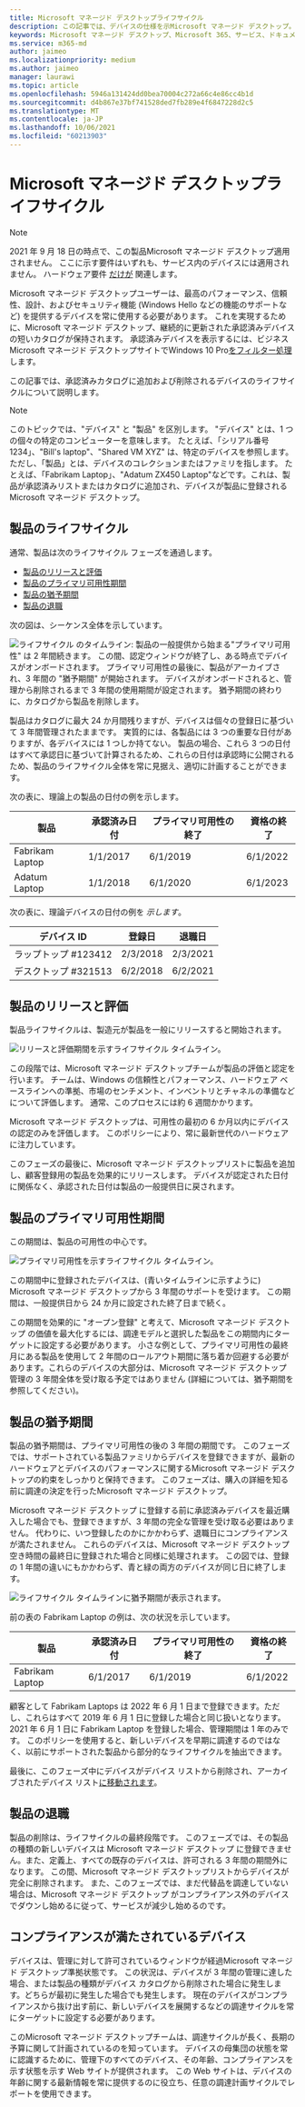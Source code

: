 ```yaml
---
title: Microsoft マネージド デスクトップライフサイクル
description: この記事では、デバイスの仕様を示Microsoft マネージド デスクトップ。
keywords: Microsoft マネージド デスクトップ、Microsoft 365、サービス、ドキュメント
ms.service: m365-md
author: jaimeo
ms.localizationpriority: medium
ms.author: jaimeo
manager: laurawi
ms.topic: article
ms.openlocfilehash: 5946a131424dd0bea70004c272a66c4e86cc4b1d
ms.sourcegitcommit: d4b867e37bf741528ded7fb289e4f6847228d2c5
ms.translationtype: MT
ms.contentlocale: ja-JP
ms.lasthandoff: 10/06/2021
ms.locfileid: "60213903"
---
```

# <a name="microsoft-managed-desktop-product-lifecycle"></a>Microsoft マネージド デスクトップライフサイクル

> [!NOTE]
> 2021 年 9 月 18 日の時点で、この製品Microsoft マネージド デスクトップ適用されません。 ここに示す要件はいずれも、サービス内のデバイスには適用されません。 ハードウェア要件 [だけが](device-requirements.md) 関連します。 


Microsoft マネージド デスクトップユーザーは、最高のパフォーマンス、信頼性、設計、およびセキュリティ機能 (Windows Hello などの機能のサポートなど) を提供するデバイスを常に使用する必要があります。 これを実現するために、Microsoft マネージド デスクトップ、継続的に更新された承認済みデバイスの短いカタログが保持されます。 承認済みデバイスを表示するには、ビジネス Microsoft マネージド デスクトップサイトでWindows 10 Pro[をフィルター処理](https://www.microsoft.com/en-us/windowsforbusiness/view-all-devices)します。
 
この記事では、承認済みカタログに追加および削除されるデバイスのライフサイクルについて説明します。 

> [!NOTE]
> このトピックでは、"デバイス" と "製品" を区別します。 "デバイス" とは、1 つの個々の特定のコンピューターを意味します。 たとえば、「シリアル番号 1234」、"Bill's laptop"、"Shared VM XYZ" は、特定のデバイスを参照します。 ただし、「製品」とは、デバイスのコレクションまたはファミリを指します。 たとえば、「Fabrikam Laptop」、"Adatum ZX450 Laptop"などです。これは、製品が承認済みリストまたはカタログに追加され、デバイスが製品に登録されるMicrosoft マネージド デスクトップ。

## <a name="product-lifecycle"></a>製品のライフサイクル

 通常、製品は次のライフサイクル フェーズを通過します。

- [製品のリリースと評価](#product-release-and-evaluation)
- [製品のプライマリ可用性期間](#product-primary-availability-period)
- [製品の猶予期間](#product-grace-period)
- [製品の退職](#product-retirement)


次の図は、シーケンス全体を示しています。

![ライフサイクル のタイムライン: 製品の一般提供から始まる"プライマリ可用性" は 2 年間続きます。 この間、認定ウィンドウが終了し、ある時点でデバイスがオンボードされます。 プライマリ可用性の最後に、製品がアーカイブされ、3 年間の "猶予期間" が開始されます。 デバイスがオンボードされると、管理から削除されるまで 3 年間の使用期間が設定されます。 猶予期間の終わりに、カタログから製品を削除します。](../../media/non-dark1-edits.PNG)

製品はカタログに最大 24 か月間残ります<em></em>が、デバイスは個々の登録日に基づいて 3 年間管理されたままです。 実質的には、各製品には 3 つの重要な日付がありますが、各デバイスには 1 つしか持てない。 製品の場合、これら 3 つの日付はすべて承認日<em></em>に基づいて計算されるため、これらの日付は承認時に公開されるため、製品のライフサイクル全体を常に見据え、適切に計画することができます。

次の表に、理論上の製品の日付の例を示します。


|製品  |承認済み日付  |プライマリ可用性の終了  |資格の終了  |
|---------|---------|---------|---------|
|Fabrikam Laptop    | 1/1/2017 | 6/1/2019 | 6/1/2022 |
|Adatum Laptop   | 1/1/2018 | 6/1/2020 | 6/1/2023  |

次の表に、理論デバイスの日付の例を *示します*。


|デバイス ID  |登録日  |退職日  |
|---------|---------|---------|
|ラップトップ #123412     |  2/3/2018       |  2/3/2021       |
|デスクトップ #321513     | 6/2/2018        |  6/2/2021       |


## <a name="product-release-and-evaluation"></a>製品のリリースと評価

製品ライフサイクルは、製造元が製品を一般にリリースすると開始されます。

![リリースと評価期間を示すライフサイクル タイムライン。](../../media/non-dark3-edits.PNG)

この段階では、Microsoft マネージド デスクトップチームが製品の評価と認定を行います。 チームは、Windows の信頼性とパフォーマンス、ハードウェア ベースラインへの準拠、市場のセンチメント、インベントリとチャネルの準備などについて評価します。 通常、このプロセスには約 6 週間かかります。
  
Microsoft マネージド デスクトップは、可用性の最初の 6 か月以内にデバイスの認定のみを評価します。 このポリシーにより、常に最新世代のハードウェアに注力しています。
 
このフェーズの最後に、Microsoft マネージド デスクトップリストに製品を追加し、顧客[](device-list.md)登録用の製品を効果的にリリースします。 デバイスが認定された日付に関係なく、承認された日付は製品の一般提供日に戻されます。 


## <a name="product-primary-availability-period"></a>製品のプライマリ可用性期間

この期間は、製品の可用性の中心です。

![プライマリ可用性を示すライフサイクル タイムライン。](../../media/non-dark4-edits.PNG)

この期間中に登録されたデバイスは、(青いタイムラインに示すように) Microsoft マネージド デスクトップから 3 年間のサポートを受けます。 この期間は、一般提供日から 24 か月に設定された終了日まで続く。

この期間を効果的に "オープン登録" と考えて、Microsoft マネージド デスクトップ の価値を最大化するには、調達モデルと選択した製品をこの期間内にターゲットに設定する必要があります。 小さな例として、プライマリ可用性の最終月にある製品を使用して 2 年間のロールアウト期間に落ち着か回避する必要があります。これらのデバイスの大部分は、Microsoft マネージド デスクトップ 管理の 3 年間全体を受[](#product-grace-period)け取る予定ではありません (詳細については、猶予期間を参照してください)。  

## <a name="product-grace-period"></a>製品の猶予期間

製品の猶予期間は、プライマリ可用性の後の 3 年間の期間です。 このフェーズでは、サポートされている製品ファミリからデバイスを登録できますが、最新のハードウェアとデバイスのパフォーマンスに関するMicrosoft マネージド デスクトップの約束をしっかりと保持できます。 このフェーズは、購入の詳細を知る前に調達の決定を行ったMicrosoft マネージド デスクトップ。 

Microsoft マネージド デスクトップ に登録する前に承認済みデバイスを最近購入した場合でも、登録できますが、3 年間の完全な管理を受け取る必要はありません。 代わりに、いつ登録したのかにかかわらず、退職日にコンプライアンスが満たされません。 これらのデバイスは、Microsoft マネージド デスクトップ空き時間の最終日に登録された場合と同様に処理されます。 この図では、登録の 1 年間の違いにもかかわらず、青と緑の両方のデバイスが同じ日に終了します。


![ライフサイクル タイムラインに猶予期間が表示されます。](../../media/non-dark2-edits.PNG)

前の表の Fabrikam Laptop の例は、次の状況を示しています。 

|製品  |承認済み日付  |プライマリ可用性の終了  |資格の終了  |
|---------|---------|---------|---------|
|Fabrikam Laptop    | 6/1/2017 | 6/1/2019 | 6/1/2022 |

顧客として Fabrikam Laptops は 2022 年 6 月 1 日まで登録できます。ただし、これらはすべて 2019 年 6 月 1 日に登録した場合と同じ扱いとなります。 2021 年 6 月 1 日に Fabrikam Laptop を登録した場合、管理期間は 1 年のみです。 このポリシーを使用すると、新しいデバイスを早期に調達するのではなく、以前にサポートされた製品から部分的なライフサイクルを抽出できます。 

最後に、このフェーズ中にデバイスがデバイス リスト[](device-list.md)から削除され、アーカイブされたデバイス リスト[に移動されます](archived-device-list.md)。


## <a name="product-retirement"></a>製品の退職

製品の削除は、ライフサイクルの最終段階です。 このフェーズでは、その製品の種類の新しいデバイスは Microsoft マネージド デスクトップ に登録できません。また、定義上、すべての既存のデバイスは、許可される 3 年間の期間外になります。 この間、Microsoft マネージド デスクトップリストからデバイスが完全に削除されます。 また、このフェーズでは、まだ代替品を調達していない場合は、Microsoft マネージド デスクトップ がコンプライアンス外のデバイスでダウンし始めるに従って、サービスが減少し始めるのです。 

## <a name="devices-that-are-out-of-compliance"></a>コンプライアンスが満たされているデバイス

デバイスは、管理に対して許可されているウィンドウが経過Microsoft マネージド デスクトップ準拠状態です。 この状況は、デバイスが 3 年間の管理に達した場合、または製品の種類がデバイス カタログから削除された場合に発生します。どちらが最初に発生した場合でも発生します。 現在のデバイスがコンプライアンスから抜け出す前に、新しいデバイスを展開するなどの調達サイクルを常にターゲットに設定する必要があります。

このMicrosoft マネージド デスクトップチームは、調達サイクルが長く、長期の予算に関して計画されているのを知っています。 デバイスの母集団の状態を常に認識するために、管理下のすべてのデバイス、その年齢[](https://aka.ms/mmdportal)、コンプライアンスを示す状態を示す Web サイトが提供されます。 この Web サイトは、デバイスの年齢に関する最新情報を常に提供するのに役立ち、任意の調達計画サイクルでレポートを使用できます。 







